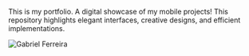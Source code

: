 This is my portfolio. 
A digital showcase of my mobile projects! This repository highlights elegant interfaces, creative designs, and efficient implementations.

![Gabriel Ferreira](https://github.com/gabrielferreira-tech/mobileprojects/assets/161978029/070901d5-ef94-4e3f-9529-0bb0831b803e)
